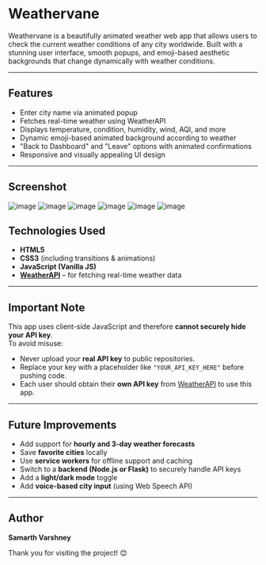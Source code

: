 # Weathervane

Weathervane is a beautifully animated weather web app that allows users to check the current weather conditions of any city worldwide. Built with a stunning user interface, smooth popups, and emoji-based aesthetic backgrounds that change dynamically with weather conditions.

---

## Features

- Enter city name via animated popup
- Fetches real-time weather using WeatherAPI
- Displays temperature, condition, humidity, wind, AQI, and more
- Dynamic emoji-based animated background according to weather
- "Back to Dashboard" and "Leave" options with animated confirmations
- Responsive and visually appealing UI design

---

## Screenshot
![image](https://github.com/user-attachments/assets/e81cd9f2-71cb-4de2-9dc1-cb60b5df908e)
![image](https://github.com/user-attachments/assets/f9da9471-794c-4eb6-b8e3-6136981d1f34)
![image](https://github.com/user-attachments/assets/7b057955-3cb3-4167-a57e-3a656d9b6f9d)
![image](https://github.com/user-attachments/assets/9f061485-7844-4e31-970c-82b7d374d6fd)
![image](https://github.com/user-attachments/assets/27a3cf08-3efc-4aff-9ee2-fe4b9b1ff8bf)
![image](https://github.com/user-attachments/assets/5a8a4ef0-e3f5-41ef-ac92-3f8947989e7f)


## Technologies Used

- **HTML5**
- **CSS3** (including transitions & animations)
- **JavaScript (Vanilla JS)**
- **[WeatherAPI](https://www.weatherapi.com/)** – for fetching real-time weather data

---

## Important Note

This app uses client-side JavaScript and therefore **cannot securely hide your API key**.  
To avoid misuse:

-  Never upload your **real API key** to public repositories.
-  Replace your key with a placeholder like `"YOUR_API_KEY_HERE"` before pushing code.
-  Each user should obtain their **own API key** from [WeatherAPI](https://www.weatherapi.com/) to use this app.

---

## Future Improvements

-  Add support for **hourly and 3-day weather forecasts**
-  Save **favorite cities** locally
-  Use **service workers** for offline support and caching
-  Switch to a **backend (Node.js or Flask)** to securely handle API keys
-  Add a **light/dark mode** toggle
-  Add **voice-based city input** (using Web Speech API)

---

## Author

**Samarth Varshney**

Thank you for visiting the project! 😊
